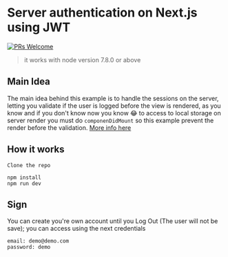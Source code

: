 # Server authentication on Next.js using JWT

[![PRs Welcome](https://img.shields.io/badge/PRs-welcome-brightgreen.svg?style=flat-square)](http://makeapullrequest.com)

> it works with node version 7.8.0 or above

## Main Idea
The main idea behind this example is to handle the sessions on the server, letting you
validate if the user is logged before the view is rendered, as you know and if you don't know now you know 😂 to access to local storage on server render you must do `componenDidMount` so this example prevent the render before the validation.
[More info here](https://github.com/facebook/react/issues/9647)

## How it works

```
Clone the repo

npm install
npm run dev

```

## Sign
You can create you're own account until you Log Out (The user will not be save);
you can access using the next credentials

````
email: demo@demo.com
password: demo
````

